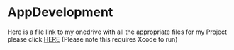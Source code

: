 # AppDevelopment
Here is a file link to my onedrive with all the appropriate files for my Project please click [HERE](https://1drv.ms/f/c/7c6a61e97ce741a1/EjFgwFIZ_FxGh7q_1j0egzEB-l7Z9-EkplpZOjuMQeQ4Ng?e=lg9PAP)
(Please note this requires Xcode to run)
